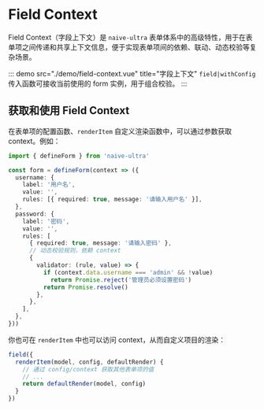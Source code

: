 # Field Context

Field Context（字段上下文）是 `naive-ultra` 表单体系中的高级特性，用于在表单项之间传递和共享上下文信息，便于实现表单项间的依赖、联动、动态校验等复杂场景。

::: demo src="./demo/field-context.vue" title="字段上下文"
`field|withConfig` 传入函数可接收当前使用的 form 实例，用于组合校验。
:::

## 获取和使用 Field Context

在表单项的配置函数、`renderItem` 自定义渲染函数中，可以通过参数获取 context。例如：

```ts
import { defineForm } from 'naive-ultra'

const form = defineForm(context => ({
  username: {
    label: '用户名',
    value: '',
    rules: [{ required: true, message: '请输入用户名' }],
  },
  password: {
    label: '密码',
    value: '',
    rules: [
      { required: true, message: '请输入密码' },
      // 动态校验规则，依赖 context
      {
        validator: (rule, value) => {
          if (context.data.username === 'admin' && !value)
            return Promise.reject('管理员必须设置密码')
          return Promise.resolve()
        },
      },
    ],
  },
}))
```

你也可在 `renderItem` 中也可以访问 context，从而自定义项目的渲染：

```ts
field({
  renderItem(model, config, defaultRender) {
    // 通过 config/context 获取其他表单项的值
    // ...
    return defaultRender(model, config)
  }
})
```
